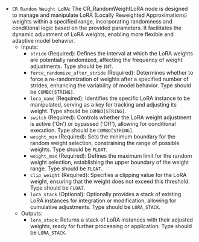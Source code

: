 - `CR Random Weight LoRA`: The CR_RandomWeightLoRA node is designed to manage and manipulate LoRA (Locally Reweighted Approximations) weights within a specified range, incorporating randomness and conditional logic based on the provided parameters. It facilitates the dynamic adjustment of LoRA weights, enabling more flexible and adaptive model behavior.
    - Inputs:
        - `stride` (Required): Defines the interval at which the LoRA weights are potentially randomized, affecting the frequency of weight adjustments. Type should be `INT`.
        - `force_randomize_after_stride` (Required): Determines whether to force a re-randomization of weights after a specified number of strides, enhancing the variability of model behavior. Type should be `COMBO[STRING]`.
        - `lora_name` (Required): Identifies the specific LoRA instance to be manipulated, serving as a key for tracking and adjusting its weight. Type should be `COMBO[STRING]`.
        - `switch` (Required): Controls whether the LoRA weight adjustment is active ('On') or bypassed ('Off'), allowing for conditional execution. Type should be `COMBO[STRING]`.
        - `weight_min` (Required): Sets the minimum boundary for the random weight selection, constraining the range of possible weights. Type should be `FLOAT`.
        - `weight_max` (Required): Defines the maximum limit for the random weight selection, establishing the upper boundary of the weight range. Type should be `FLOAT`.
        - `clip_weight` (Required): Specifies a clipping value for the LoRA weight, ensuring that the weight does not exceed this threshold. Type should be `FLOAT`.
        - `lora_stack` (Optional): Optionally provides a stack of existing LoRA instances for integration or modification, allowing for cumulative adjustments. Type should be `LORA_STACK`.
    - Outputs:
        - `lora_stack`: Returns a stack of LoRA instances with their adjusted weights, ready for further processing or application. Type should be `LORA_STACK`.
